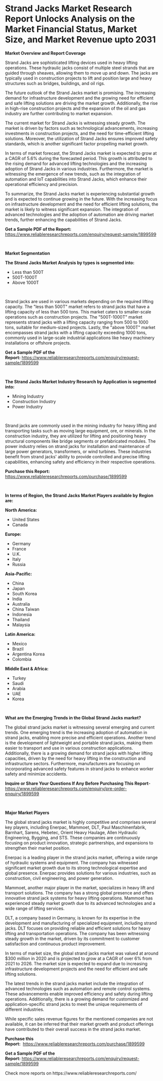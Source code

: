 <p><h1>Strand Jacks Market Research Report Unlocks Analysis on the Market Financial Status, Market Size, and Market Revenue upto 2031</h1></p><p><strong>Market Overview and Report Coverage</strong></p>
<p><p>Strand Jacks are sophisticated lifting devices used in heavy lifting operations. These hydraulic jacks consist of multiple steel strands that are guided through sheaves, allowing them to move up and down. The jacks are typically used in construction projects to lift and position large and heavy structures such as bridges, buildings, and oil rigs.</p><p>The future outlook of the Strand Jacks market is promising. The increasing demand for infrastructure development and the growing need for efficient and safe lifting solutions are driving the market growth. Additionally, the rise in high-rise construction projects and the expansion of the oil and gas industry are further contributing to market expansion.</p><p>The current market for Strand Jacks is witnessing steady growth. The market is driven by factors such as technological advancements, increasing investments in construction projects, and the need for time-efficient lifting solutions. Moreover, the utilization of Strand Jacks ensures improved safety standards, which is another significant factor propelling market growth.</p><p>In terms of market forecast, the Strand Jacks market is expected to grow at a CAGR of 5.6% during the forecasted period. This growth is attributed to the rising demand for advanced lifting technologies and the increasing adoption of Strand Jacks in various industries. Furthermore, the market is witnessing the emergence of new trends, such as the integration of automation and IoT capabilities into Strand Jacks, which enhance their operational efficiency and precision.</p><p>To summarize, the Strand Jacks market is experiencing substantial growth and is expected to continue growing in the future. With the increasing focus on infrastructure development and the need for efficient lifting solutions, the market is likely to witness significant expansion. The integration of advanced technologies and the adoption of automation are driving market trends, further enhancing the capabilities of Strand Jacks.</p></p>
<p><strong>Get a Sample PDF of the Report:</strong> <a href="https://www.reliableresearchreports.com/enquiry/request-sample/1899599">https://www.reliableresearchreports.com/enquiry/request-sample/1899599</a></p>
<p>&nbsp;</p>
<p><strong>Market Segmentation</strong></p>
<p><strong>The Strand Jacks Market Analysis by types is segmented into:</strong></p>
<p><ul><li>Less than 500T</li><li>500T-1000T</li><li>Above 1000T</li></ul></p>
<p>&nbsp;</p>
<p><p>Strand jacks are used in various markets depending on the required lifting capacity. The "less than 500T" market refers to strand jacks that have a lifting capacity of less than 500 tons. This market caters to smaller-scale operations such as construction projects. The "500T-1000T" market represents strand jacks with a lifting capacity ranging from 500 to 1000 tons, suitable for medium-sized projects. Lastly, the "above 1000T" market encompasses strand jacks with a lifting capacity exceeding 1000 tons, commonly used in large-scale industrial applications like heavy machinery installations or offshore projects.</p></p>
<p><strong>Get a Sample PDF of the Report:</strong>&nbsp;<a href="https://www.reliableresearchreports.com/enquiry/request-sample/1899599">https://www.reliableresearchreports.com/enquiry/request-sample/1899599</a></p>
<p>&nbsp;</p>
<p><strong>The Strand Jacks Market Industry Research by Application is segmented into:</strong></p>
<p><ul><li>Mining Industry</li><li>Construction Industry</li><li>Power Industry</li></ul></p>
<p>&nbsp;</p>
<p><p>Strand jacks are commonly used in the mining industry for heavy lifting and transporting tasks such as moving large equipment, ore, or minerals. In the construction industry, they are utilized for lifting and positioning heavy structural components like bridge segments or prefabricated modules. The power industry relies on strand jacks for installation and maintenance of large power generators, transformers, or wind turbines. These industries benefit from strand jacks' ability to provide controlled and precise lifting capabilities, enhancing safety and efficiency in their respective operations.</p></p>
<p><strong>Purchase this Report:</strong>&nbsp; <a href="https://www.reliableresearchreports.com/purchase/1899599">https://www.reliableresearchreports.com/purchase/1899599</a></p>
<p>&nbsp;</p>
<p><strong>In terms of Region, the Strand Jacks Market Players available by Region are:</strong></p>
<p>
    <p> <strong> North America: </strong>
        <ul>
            <li>United States</li>
            <li>Canada</li>
        </ul>
        </p> 
    <p> <strong> Europe: </strong>
        <ul>
            <li>Germany</li>
            <li>France</li>
            <li>U.K.</li>
            <li>Italy</li>
            <li>Russia</li>
        </ul>
        </p> 
    <p> <strong> Asia-Pacific: </strong>
        <ul>
            <li>China</li>
            <li>Japan</li>
            <li>South Korea</li>
            <li>India</li>
            <li>Australia</li>
            <li>China Taiwan</li>
            <li>Indonesia</li>
            <li>Thailand</li>
            <li>Malaysia</li>
        </ul>
        </p> 
    <p> <strong> Latin America: </strong>
        <ul>
            <li>Mexico</li>
            <li>Brazil</li>
            <li>Argentina Korea</li>
            <li>Colombia</li>
        </ul>
        </p> 
    <p> <strong> Middle East & Africa: </strong>
        <ul>
            <li>Turkey</li>
            <li>Saudi</li>
            <li>Arabia</li>
            <li>UAE</li>
            <li>Korea</li>
        </ul>
    </p>
    </p>
<p>&nbsp;</p>
<p><strong>What are the Emerging Trends in the Global Strand Jacks market?</strong></p>
<p><p>The global strand jacks market is witnessing several emerging and current trends. One emerging trend is the increasing adoption of automation in strand jacks, enabling more precise and efficient operations. Another trend is the development of lightweight and portable strand jacks, making them easier to transport and use in various construction applications. Additionally, there is a growing demand for strand jacks with higher lifting capacities, driven by the need for heavy lifting in the construction and infrastructure sectors. Furthermore, manufacturers are focusing on incorporating advanced safety features in strand jacks to enhance worker safety and minimize accidents.</p></p>
<p><strong>Inquire or Share Your Questions If Any Before Purchasing This Report</strong>- <a href="https://www.reliableresearchreports.com/enquiry/pre-order-enquiry/1899599">https://www.reliableresearchreports.com/enquiry/pre-order-enquiry/1899599</a></p>
<p>&nbsp;</p>
<p><strong>Major Market Players</strong></p>
<p><p>The global strand jacks market is highly competitive and comprises several key players, including Enerpac, Mammoet, DLT, Paul Maschinenfabrik, Barnhart, Sarens, Hebetec, Orient Heavy Haulage, Allen Hydraulic Engineering, Bygging, and STS. These companies are continuously focusing on product innovation, strategic partnerships, and expansions to strengthen their market position.</p><p>Enerpac is a leading player in the strand jacks market, offering a wide range of hydraulic systems and equipment. The company has witnessed significant market growth due to its strong technological expertise and global presence. Enerpac provides solutions for various industries, such as construction, civil engineering, and power generation.</p><p>Mammoet, another major player in the market, specializes in heavy lift and transport solutions. The company has a strong global presence and offers innovative strand jack systems for heavy lifting operations. Mammoet has experienced steady market growth due to its advanced technologies and a wide range of lifting services.</p><p>DLT, a company based in Germany, is known for its expertise in the development and manufacturing of specialized equipment, including strand jacks. DLT focuses on providing reliable and efficient solutions for heavy lifting and transportation operations. The company has been witnessing steady growth in the market, driven by its commitment to customer satisfaction and continuous product improvement.</p><p>In terms of market size, the global strand jacks market was valued at around $300 million in 2020 and is projected to grow at a CAGR of over 6% from 2021 to 2026. The market size is expected to expand due to increasing infrastructure development projects and the need for efficient and safe lifting solutions.</p><p>The latest trends in the strand jacks market include the integration of advanced technologies such as automation and remote control systems. These advancements enable improved efficiency and safety during lifting operations. Additionally, there is a growing demand for customized and application-specific strand jacks to meet the unique requirements of different industries.</p><p>While specific sales revenue figures for the mentioned companies are not available, it can be inferred that their market growth and product offerings have contributed to their overall success in the strand jacks market.</p></p>
<p><strong>Purchase this Report:</strong>&nbsp;&nbsp;<a href="https://www.reliableresearchreports.com/purchase/1899599">https://www.reliableresearchreports.com/purchase/1899599</a></p>
<p></p>
<p><strong>Get a Sample PDF of the Report:</strong>&nbsp;<a href="https://www.reliableresearchreports.com/enquiry/request-sample/1899599">https://www.reliableresearchreports.com/enquiry/request-sample/1899599</a></p>
<p>Check more reports on https://www.reliableresearchreports.com/</p>